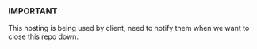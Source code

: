 ### IMPORTANT
This hosting is being used by client, need to notify them when we want to close this repo down.
